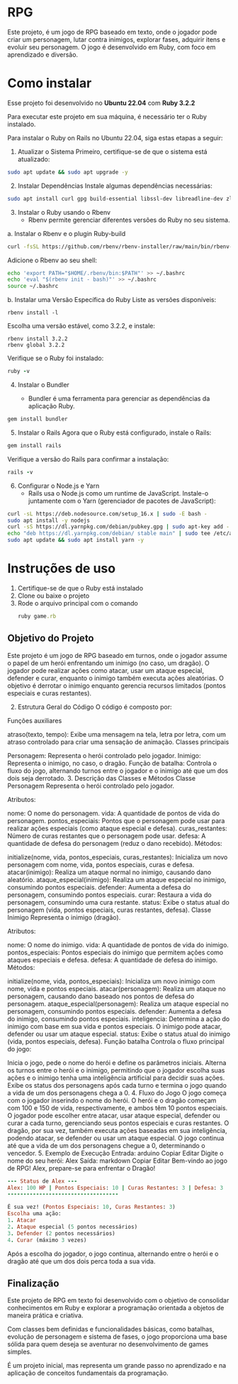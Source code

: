 # RPG
Este projeto, é um jogo de RPG baseado em texto, onde o jogador pode criar um personagem, lutar contra inimigos, explorar fases, adquirir itens e evoluir seu personagem. O jogo é desenvolvido em Ruby, com foco em aprendizado e diversão.


# Como instalar
Esse projeto foi desenvolvido no **Ubuntu 22.04** com **Ruby 3.2.2**

Para executar este projeto em sua máquina, é necessário ter o Ruby instalado.

Para instalar o Ruby on Rails no Ubuntu 22.04, siga estas etapas a seguir:

1. Atualizar o Sistema
Primeiro, certifique-se de que o sistema está atualizado:

``` bash
sudo apt update && sudo apt upgrade -y
```


2. Instalar Dependências
Instale algumas dependências necessárias:
``` bash
sudo apt install curl gpg build-essential libssl-dev libreadline-dev zlib1g-dev libsqlite3-dev -y
```

3. Instalar o Ruby usando o Rbenv
     - Rbenv permite gerenciar diferentes versões do Ruby no seu sistema.

a. Instalar o Rbenv e o plugin Ruby-build
```bash
curl -fsSL https://github.com/rbenv/rbenv-installer/raw/main/bin/rbenv-installer | bash
```

Adicione o Rbenv ao seu shell:
```bash
echo 'export PATH="$HOME/.rbenv/bin:$PATH"' >> ~/.bashrc
echo 'eval "$(rbenv init - bash)"' >> ~/.bashrc
source ~/.bashrc
```
b. Instalar uma Versão Específica do Ruby
Liste as versões disponíveis:
```rbenv
rbenv install -l
```
Escolha uma versão estável, como 3.2.2, e instale:
``` rbenv
rbenv install 3.2.2
rbenv global 3.2.2
```
Verifique se o Ruby foi instalado:
``` ruby
ruby -v
```
4. Instalar o Bundler

    - Bundler é uma ferramenta para gerenciar as dependências da aplicação Ruby.
``` ruby
gem install bundler
```
5. Instalar o Rails
Agora que o Ruby está configurado, instale o Rails:
``` ruby
gem install rails
```
Verifique a versão do Rails para confirmar a instalação:
``` ruby
rails -v
```
6. Configurar o Node.js e Yarn
    - Rails usa o Node.js como um runtime de JavaScript. Instale-o juntamente com o Yarn (gerenciador de pacotes de JavaScript):
``` bash
curl -sL https://deb.nodesource.com/setup_16.x | sudo -E bash -
sudo apt install -y nodejs
curl -sS https://dl.yarnpkg.com/debian/pubkey.gpg | sudo apt-key add -
echo "deb https://dl.yarnpkg.com/debian/ stable main" | sudo tee /etc/apt/sources.list.d/yarn.list
sudo apt update && sudo apt install yarn -y
```

# Instruções de uso
1. Certifique-se de que o Ruby está instalado
2. Clone ou baixe o projeto
3. Rode o arquivo principal com o comando
    ``` ruby
    ruby game.rb
    ```
## Objetivo do Projeto
Este projeto é um jogo de RPG baseado em turnos, onde o jogador assume o papel de um herói enfrentando um inimigo (no caso, um dragão). O jogador pode realizar ações como atacar, usar um ataque especial, defender e curar, enquanto o inimigo também executa ações aleatórias. O objetivo é derrotar o inimigo enquanto gerencia recursos limitados (pontos especiais e curas restantes).

2. Estrutura Geral do Código
O código é composto por:

Funções auxiliares

atraso(texto, tempo): Exibe uma mensagem na tela, letra por letra, com um atraso controlado para criar uma sensação de animação.
Classes principais

Personagem: Representa o herói controlado pelo jogador.
Inimigo: Representa o inimigo, no caso, o dragão.
Função de batalha: Controla o fluxo do jogo, alternando turnos entre o jogador e o inimigo até que um dos dois seja derrotado.
3. Descrição das Classes e Métodos
Classe Personagem
Representa o herói controlado pelo jogador.

Atributos:

nome: O nome do personagem.
vida: A quantidade de pontos de vida do personagem.
pontos_especiais: Pontos que o personagem pode usar para realizar ações especiais (como ataque especial e defesa).
curas_restantes: Número de curas restantes que o personagem pode usar.
defesa: A quantidade de defesa do personagem (reduz o dano recebido).
Métodos:

initialize(nome, vida, pontos_especiais, curas_restantes): Inicializa um novo personagem com nome, vida, pontos especiais, curas e defesa.
atacar(inimigo): Realiza um ataque normal no inimigo, causando dano aleatório.
ataque_especial(inimigo): Realiza um ataque especial no inimigo, consumindo pontos especiais.
defender: Aumenta a defesa do personagem, consumindo pontos especiais.
curar: Restaura a vida do personagem, consumindo uma cura restante.
status: Exibe o status atual do personagem (vida, pontos especiais, curas restantes, defesa).
Classe Inimigo
Representa o inimigo (dragão).

Atributos:

nome: O nome do inimigo.
vida: A quantidade de pontos de vida do inimigo.
pontos_especiais: Pontos especiais do inimigo que permitem ações como ataques especiais e defesa.
defesa: A quantidade de defesa do inimigo.
Métodos:

initialize(nome, vida, pontos_especiais): Inicializa um novo inimigo com nome, vida e pontos especiais.
atacar(personagem): Realiza um ataque no personagem, causando dano baseado nos pontos de defesa do personagem.
ataque_especial(personagem): Realiza um ataque especial no personagem, consumindo pontos especiais.
defender: Aumenta a defesa do inimigo, consumindo pontos especiais.
inteligencia: Determina a ação do inimigo com base em sua vida e pontos especiais. O inimigo pode atacar, defender ou usar um ataque especial.
status: Exibe o status atual do inimigo (vida, pontos especiais, defesa).
Função batalha
Controla o fluxo principal do jogo:

Inicia o jogo, pede o nome do herói e define os parâmetros iniciais.
Alterna os turnos entre o herói e o inimigo, permitindo que o jogador escolha suas ações e o inimigo tenha uma inteligência artificial para decidir suas ações.
Exibe os status dos personagens após cada turno e termina o jogo quando a vida de um dos personagens chega a 0.
4. Fluxo do Jogo
O jogo começa com o jogador inserindo o nome do herói.
O herói e o dragão começam com 100 e 150 de vida, respectivamente, e ambos têm 10 pontos especiais.
O jogador pode escolher entre atacar, usar ataque especial, defender ou curar a cada turno, gerenciando seus pontos especiais e curas restantes.
O dragão, por sua vez, também executa ações baseadas em sua inteligência, podendo atacar, se defender ou usar um ataque especial.
O jogo continua até que a vida de um dos personagens chegue a 0, determinando o vencedor.
5. Exemplo de Execução
Entrada:
arduino
Copiar
Editar
Digite o nome do seu herói: Alex
Saída:
markdown
Copiar
Editar
Bem-vindo ao jogo de RPG!
Alex, prepare-se para enfrentar o Dragão!

``` ruby
--- Status de Alex ---
Alex: 100 HP | Pontos Especiais: 10 | Curas Restantes: 3 | Defesa: 3
-----------------------------------

É sua vez! (Pontos Especiais: 10, Curas Restantes: 3)
Escolha uma ação:
1. Atacar
2. Ataque especial (5 pontos necessários)
3. Defender (2 pontos necessários)
4. Curar (máximo 3 vezes)

```
Após a escolha do jogador, o jogo continua, alternando entre o herói e o dragão até que um dos dois perca toda a sua vida.


## Finalização

Este projeto de RPG em texto foi desenvolvido com o objetivo de consolidar conhecimentos em Ruby e explorar a programação orientada a objetos de maneira prática e criativa.

Com classes bem definidas e funcionalidades básicas, como batalhas, evolução de personagem e sistema de fases, o jogo proporciona uma base sólida para quem deseja se aventurar no desenvolvimento de games simples.

É um projeto inicial, mas representa um grande passo no aprendizado e na aplicação de conceitos fundamentais da programação.
